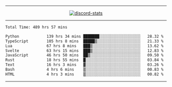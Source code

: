 <a href="https://www.github.com/ripavoid" target="_blank" rel="noreferrer">

-------

<div align='center'>
    <a href='https://discordapp.com/users/825178146797518881'>
        <img align='center' alt='discord-stats' src='https://api.discord-status.me/825178146797518881?nitro&boost=4&gradient=%231e0b1a%2C%23000000%2C%23000000%2C%23160316'></img>
    </a>
</div>

-------

<!--START_SECTION:waka-->

```txt
Total Time: 489 hrs 57 mins

Python            139 hrs 34 mins ███████░░░░░░░░░░░░░░░░░░   28.32 %
TypeScript        105 hrs 8 mins  █████▒░░░░░░░░░░░░░░░░░░░   21.33 %
Lua               67 hrs 8 mins   ███▒░░░░░░░░░░░░░░░░░░░░░   13.62 %
Svelte            63 hrs 15 mins  ███▒░░░░░░░░░░░░░░░░░░░░░   12.83 %
JavaScript        46 hrs 50 mins  ██▒░░░░░░░░░░░░░░░░░░░░░░   09.50 %
Rust              18 hrs 55 mins  █░░░░░░░░░░░░░░░░░░░░░░░░   03.84 %
Text              16 hrs 3 mins   ▓░░░░░░░░░░░░░░░░░░░░░░░░   03.26 %
Bash              4 hrs 6 mins    ▒░░░░░░░░░░░░░░░░░░░░░░░░   00.83 %
HTML              4 hrs 3 mins    ▒░░░░░░░░░░░░░░░░░░░░░░░░   00.82 %
```

<!--END_SECTION:waka-->

-------
